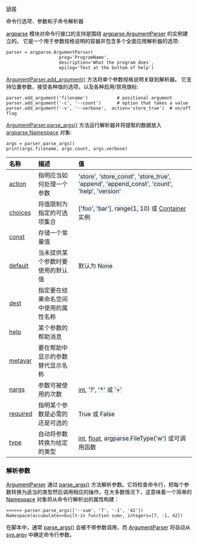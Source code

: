 [链接](https://docs.python.org/zh-cn/3/library/argparse.html#module-argparse)

<font style="color:rgb(0, 0, 0);">命令行选项、参数和子命令解析器</font>

[<font style="color:rgb(0, 0, 0);">argparse</font>](https://docs.python.org/zh-cn/3/library/argparse.html#module-argparse)<font style="color:rgb(0, 0, 0);"> 模块对命令行接口的支持是围绕 </font>[<font style="color:rgb(0, 0, 0);">argparse.ArgumentParser</font>](https://docs.python.org/zh-cn/3/library/argparse.html#argparse.ArgumentParser)<font style="color:rgb(0, 0, 0);"> 的实例建立的。 它是一个用于参数规格说明的容器并包含多个全面应用解析器的选项:</font>

```plain
parser = argparse.ArgumentParser(
                    prog='ProgramName',
                    description='What the program does',
                    epilog='Text at the bottom of help')

```

[ArgumentParser.add_argument()](https://docs.python.org/zh-cn/3/library/argparse.html#argparse.ArgumentParser.add_argument)<font style="color:rgb(0, 0, 0);"> </font><font style="color:rgb(0, 0, 0);">方法将单个参数规格说明关联到解析器。 它支持位置参数，接受各种值的选项，以及各种启用/禁用旗标:</font>

```plain
parser.add_argument('filename')           # positional argument 
parser.add_argument('-c', '--count')      # option that takes a value 
parser.add_argument('-v', '--verbose',  action='store_true')  # on/off flag 
```

[ArgumentParser.parse_args()](https://docs.python.org/zh-cn/3/library/argparse.html#argparse.ArgumentParser.parse_args)<font style="color:rgb(0, 0, 0);"> </font><font style="color:rgb(0, 0, 0);">方法运行解析器并将提取的数据放入</font><font style="color:rgb(0, 0, 0);"> </font>[argparse.Namespace](https://docs.python.org/zh-cn/3/library/argparse.html#argparse.Namespace)<font style="color:rgb(0, 0, 0);"> </font><font style="color:rgb(0, 0, 0);">对象:</font>

```plain
args = parser.parse_args() 
print(args.filename, args.count, args.verbose)
```

| <font style="color:rgb(0, 0, 0);">名称</font> | <font style="color:rgb(0, 0, 0);">描述</font> | <font style="color:rgb(0, 0, 0);">值</font> |
| :--- | :--- | :--- |
| [action](https://docs.python.org/zh-cn/3/library/argparse.html#action) | 指明应当如何处理一个参数 | <font style="background-color:rgb(236, 240, 243);">'store'</font>, <font style="background-color:rgb(236, 240, 243);">'store_const'</font>, <font style="background-color:rgb(236, 240, 243);">'store_true'</font>, <font style="background-color:rgb(236, 240, 243);">'append'</font>, <font style="background-color:rgb(236, 240, 243);">'append_const'</font>, <font style="background-color:rgb(236, 240, 243);">'count'</font>, <font style="background-color:rgb(236, 240, 243);">'help'</font>, <font style="background-color:rgb(236, 240, 243);">'version'</font> |
| [choices](https://docs.python.org/zh-cn/3/library/argparse.html#choices) | 将值限制为指定的可选项集合 | <font style="background-color:rgb(236, 240, 243);">['foo',</font><font style="background-color:rgb(236, 240, 243);"> </font><font style="background-color:rgb(236, 240, 243);">'bar']</font>, <font style="background-color:rgb(236, 240, 243);">range(1,</font><font style="background-color:rgb(236, 240, 243);"> </font><font style="background-color:rgb(236, 240, 243);">10)</font> 或 [Container](https://docs.python.org/zh-cn/3/library/collections.abc.html#collections.abc.Container) 实例 |
| [const](https://docs.python.org/zh-cn/3/library/argparse.html#const) | 存储一个常量值 | |
| [default](https://docs.python.org/zh-cn/3/library/argparse.html#default) | 当未提供某个参数时要使用的默认值 | 默认为 <font style="background-color:rgb(236, 240, 243);">None</font> |
| [dest](https://docs.python.org/zh-cn/3/library/argparse.html#dest) | 指定要在结果命名空间中使用的属性名称 | |
| [help](https://docs.python.org/zh-cn/3/library/argparse.html#help) | 某个参数的帮助消息 | |
| [metavar](https://docs.python.org/zh-cn/3/library/argparse.html#metavar) | 要在帮助中显示的参数替代显示名称 | |
| [nargs](https://docs.python.org/zh-cn/3/library/argparse.html#nargs) | 参数可被使用的次数 | [int](https://docs.python.org/zh-cn/3/library/functions.html#int), <font style="background-color:rgb(236, 240, 243);">'?'</font>, <font style="background-color:rgb(236, 240, 243);">'*'</font> 或 <font style="background-color:rgb(236, 240, 243);">'+'</font> |
| [required](https://docs.python.org/zh-cn/3/library/argparse.html#required) | 指明某个参数是必需的还是可选的 | <font style="background-color:rgb(236, 240, 243);">True</font> 或 <font style="background-color:rgb(236, 240, 243);">False</font> |
| [type](https://docs.python.org/zh-cn/3/library/argparse.html#argparse-type) | 自动将参数转换为给定的类型 | [int](https://docs.python.org/zh-cn/3/library/functions.html#int), [float](https://docs.python.org/zh-cn/3/library/functions.html#float), <font style="background-color:rgb(236, 240, 243);">argparse.FileType('w')</font> 或可调用函数 |


<font style="color:rgb(0, 0, 0);">  
</font>

### <font style="color:rgb(0, 0, 0);">解析参数</font>
[<font style="color:rgb(0, 0, 0);">ArgumentParser</font>](https://docs.python.org/zh-cn/3/library/argparse.html#argparse.ArgumentParser)<font style="color:rgb(0, 0, 0);"> </font><font style="color:rgb(0, 0, 0);">通过</font><font style="color:rgb(0, 0, 0);"> </font>[<font style="color:rgb(0, 0, 0);">parse_args()</font>](https://docs.python.org/zh-cn/3/library/argparse.html#argparse.ArgumentParser.parse_args)<font style="color:rgb(0, 0, 0);"> </font><font style="color:rgb(0, 0, 0);">方法解析参数。它将检查命令行，把每个参数转换为适当的类型然后调用相应的操作。在大多数情况下，这意味着一个简单的</font><font style="color:rgb(0, 0, 0);"> </font>[<font style="color:rgb(0, 0, 0);">Namespace</font>](https://docs.python.org/zh-cn/3/library/argparse.html#argparse.Namespace)<font style="color:rgb(0, 0, 0);"> </font><font style="color:rgb(0, 0, 0);">对象将从命令行解析出的属性构建：</font>

```plain
>>>>>> parser.parse_args(['--sum', '7', '-1', '42']) 
Namespace(accumulate=<built-in function sum>, integers=[7, -1, 42]) 
```

<font style="color:rgb(0, 0, 0);">在脚本中，通常 </font>[<font style="color:rgb(0, 0, 0);">parse_args()</font>](https://docs.python.org/zh-cn/3/library/argparse.html#argparse.ArgumentParser.parse_args)<font style="color:rgb(0, 0, 0);"> 会被不带参数调用，而 </font>[<font style="color:rgb(0, 0, 0);">ArgumentParser</font>](https://docs.python.org/zh-cn/3/library/argparse.html#argparse.ArgumentParser)<font style="color:rgb(0, 0, 0);"> 将自动从 </font>[<font style="color:rgb(0, 0, 0);">sys.argv</font>](https://docs.python.org/zh-cn/3/library/sys.html#sys.argv)<font style="color:rgb(0, 0, 0);"> 中确定命令行参数。</font>

<font style="color:rgb(0, 0, 0);"></font>

<font style="color:rgb(0, 0, 0);"></font>

